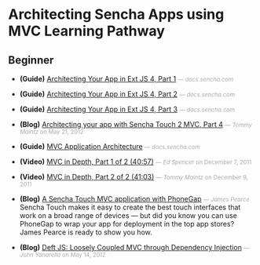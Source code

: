 # Architecting Sencha Apps using MVC Learning Pathway


## Beginner

- **(Guide)** [Architecting Your App in Ext JS 4, Part 1](http://docs.sencha.com/ext-js/4-1/#!/guide/mvc_pt1) <small style='color:#aaa;'>&mdash; _docs.sencha.com_</small>  
  
- **(Guide)** [Architecting Your App in Ext JS 4, Part 2](http://docs.sencha.com/ext-js/4-1/#!/guide/mvc_pt2) <small style='color:#aaa;'>&mdash; _docs.sencha.com_</small>  
  
- **(Guide)** [Architecting Your App in Ext JS 4, Part 3](http://docs.sencha.com/ext-js/4-1/#!/guide/mvc_pt3) <small style='color:#aaa;'>&mdash; _docs.sencha.com_</small>  
  
- **(Blog)** [Architecting your app with Sencha Touch 2 MVC, Part 4](http://www.sencha.com/blog/architecting-your-app-with-sencha-touch-2-mvc/) <small style='color:#aaa;'>&mdash; _Tommy Maintz_ on May 21, 2012</small>  
  
- **(Guide)** [MVC Application Architecture](http://docs.sencha.com/ext-js/4-1/#!/guide/application_architecture) <small style='color:#aaa;'>&mdash; _docs.sencha.com_</small>  
  
- **(Video)** [MVC in Depth, Part 1 of 2 (40:57)](http://www.sencha.com/conference/session/mvc-in-depth-pt-1) <small style='color:#aaa;'>&mdash; _Ed Spencer_ on December 7, 2011</small>  
  
- **(Video)** [MVC in Depth, Part 2 of 2 (41:03)](http://www.sencha.com/conference/session/mvc-in-depth-pt-2) <small style='color:#aaa;'>&mdash; _Tommy Maintz_ on December 9, 2011</small>  
  
- **(Blog)** [A Sencha Touch MVC application with PhoneGap](http://www.sencha.com/blog/a-sencha-touch-mvc-application-with-phonegap/) <small style='color:#aaa;'>&mdash; _James Pearce_</small>  
  Sencha Touch makes it easy to create the best touch interfaces that work on a broad range of devices — but did you know you can use PhoneGap to wrap your app for deployment in the top app stores? James Pearce is ready to show you how.

- **(Blog)** [Deft JS: Loosely Coupled MVC through Dependency Injection](http://www.sencha.com/blog/deftjs-loosely-coupled-mvc-through-dependency-injection/) <small style='color:#aaa;'>&mdash; _John Yanarella_ on May 14, 2012</small>  
  

